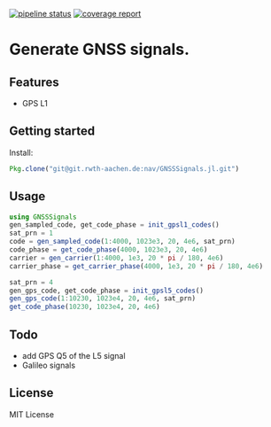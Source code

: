 [![pipeline status](https://git.rwth-aachen.de/nav/GNSSSignals.jl/badges/master/pipeline.svg)](https://git.rwth-aachen.de/nav/GNSSSignals.jl/commits/master)
[![coverage report](https://git.rwth-aachen.de/nav/GNSSSignals.jl/badges/master/coverage.svg)](https://git.rwth-aachen.de/nav/GNSSSignals.jl/commits/master)

# Generate GNSS signals.

## Features

* GPS L1

## Getting started

Install:
```julia
Pkg.clone("git@git.rwth-aachen.de:nav/GNSSSignals.jl.git")
```

## Usage

```julia
using GNSSSignals
gen_sampled_code, get_code_phase = init_gpsl1_codes()
sat_prn = 1
code = gen_sampled_code(1:4000, 1023e3, 20, 4e6, sat_prn)
code_phase = get_code_phase(4000, 1023e3, 20, 4e6)
carrier = gen_carrier(1:4000, 1e3, 20 * pi / 180, 4e6)
carrier_phase = get_carrier_phase(4000, 1e3, 20 * pi / 180, 4e6)

sat_prn = 4
gen_gps_code, get_code_phase = init_gpsl5_codes()
gen_gps_code(1:10230, 1023e4, 20, 4e6, sat_prn)
get_code_phase(10230, 1023e4, 20, 4e6)
```

## Todo

* add GPS Q5 of the L5 signal
* Galileo signals

## License

MIT License
